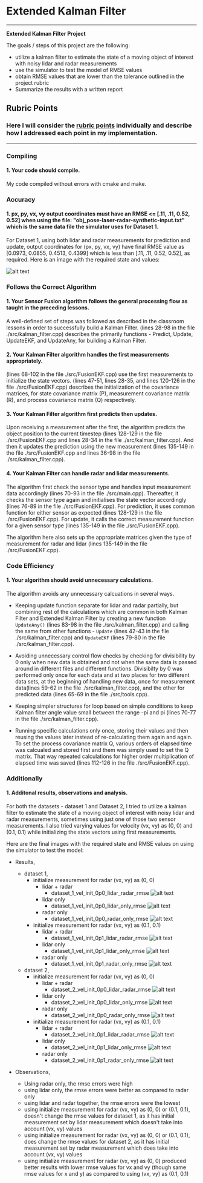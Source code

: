 # **Extended Kalman Filter** 
---

**Extended Kalman Filter Project**

The goals / steps of this project are the following:
* utilize a kalman filter to estimate the state of a moving object of interest with noisy lidar and radar measurements
* use the simulator to test the model of RMSE values
* obtain RMSE values that are lower than the tolerance outlined in the project rubric
* Summarize the results with a written report


[//]: # (Image References)

[image1]: ./output_images/dataset_1_vel_init_0p0_lidar_radar_rmse.png "dataset_1_vel_init_0p0_lidar_radar_rmse"
[image2]: ./output_images/dataset_1_vel_init_0p0_lidar_only_rmse.png "dataset_1_vel_init_0p0_lidar_only_rmse"
[image3]: ./output_images/dataset_1_vel_init_0p0_radar_only_rmse.png "dataset_1_vel_init_0p0_radar_only_rmse"
[image4]: ./output_images/dataset_1_vel_init_0p1_lidar_radar_rmse.png "dataset_1_vel_init_0p1_lidar_radar_rmse"
[image5]: ./output_images/dataset_1_vel_init_0p1_lidar_only_rmse.png "dataset_1_vel_init_0p1_lidar_only_rmse"
[image6]: ./output_images/dataset_1_vel_init_0p1_radar_only_rmse.png "dataset_1_vel_init_0p1_radar_only_rmse"
[image7]: ./output_images/dataset_2_vel_init_0p0_lidar_radar_rmse.png "dataset_2_vel_init_0p0_lidar_radar_rmse"
[image8]: ./output_images/dataset_2_vel_init_0p0_lidar_only_rmse.png "dataset_2_vel_init_0p0_lidar_only_rmse"
[image9]: ./output_images/dataset_2_vel_init_0p0_radar_only_rmse.png "dataset_2_vel_init_0p0_radar_only_rmse"
[image10]: ./output_images/dataset_2_vel_init_0p1_lidar_radar_rmse.png "dataset_2_vel_init_0p1_lidar_radar_rmse"
[image11]: ./output_images/dataset_2_vel_init_0p1_lidar_only_rmse.png "dataset_2_vel_init_0p1_lidar_only_rmse"
[image12]: ./output_images/dataset_2_vel_init_0p1_radar_only_rmse.png "dataset_2_vel_init_0p1_radar_only_rmse"

## Rubric Points
### Here I will consider the [rubric points](https://review.udacity.com/#!/rubrics/748/view) individually and describe how I addressed each point in my implementation.  

---
### Compiling

#### 1. Your code should compile.

My code compiled without errors with cmake and make.

### Accuracy

#### 1. px, py, vx, vy output coordinates must have an RMSE <= [.11, .11, 0.52, 0.52] when using the file: "obj_pose-laser-radar-synthetic-input.txt" which is the same data file the simulator uses for Dataset 1.

For Dataset 1, using both lidar and radar measurements for prediction and update, output coordinates for (px, py, vx, vy) have final RMSE value as [0.0973, 0.0855, 0.4513, 0.4399] which is less than [.11, .11, 0.52, 0.52], as required. Here is an image with the required state and values:

![alt text][image1]

### Follows the Correct Algorithm

#### 1. Your Sensor Fusion algorithm follows the general processing flow as taught in the preceding lessons.

A well-defined set of steps was followed as described in the classroom lessons in order to successfully build a Kalman Filter. (lines 28-98 in the file ./src/kalman_filter.cpp) describes the primarily functions - Predict, Update, UpdateEKF, and UpdateAny, for building a Kalman Filter.

#### 2. Your Kalman Filter algorithm handles the first measurements appropriately.

(lines 68-102 in the file ./src/FusionEKF.cpp) use the first measurements to initialize the state vectors.
(lines 47-51, lines 28-35, and lines 120-126 in the file ./src/FusionEKF.cpp) describes the initialization of the covariance matrices, for state covariance matrix (P), measurement covariance matrix (R), and process covariance matrix (Q) respectively. 

#### 3. Your Kalman Filter algorithm first predicts then updates.

Upon receiving a measurement after the first, the algorithm predicts the object position to the current timestep (lines 128-129 in the file ./src/FusionEKF.cpp and lines 28-34 in the file ./src/kalman_filter.cpp). And then it updates the prediction using the new measurement (lines 135-149 in the file ./src/FusionEKF.cpp and lines 36-98 in the file ./src/kalman_filter.cpp).

#### 4. Your Kalman Filter can handle radar and lidar measurements.

The algorithm first check the sensor type and handles input measurement data accordingly (lines 70-93 in the file ./src/main.cpp). Thereafter, it checks the sensor type again and initialises the state vector accordingly (lines 76-89 in the file ./src/FusionEKF.cpp). For prediction, it uses common function for either sensor as expected (lines 128-129 in the file ./src/FusionEKF.cpp). For update, it calls the correct measurement function for a given sensor type (lines 135-149 in the file ./src/FusionEKF.cpp).

The algorithm here also sets up the appropriate matrices given the type of measurement for radar and lidar (lines 135-149 in the file ./src/FusionEKF.cpp).

### Code Efficiency

#### 1. Your algorithm should avoid unnecessary calculations.

The algorithm avoids any unnecessary calcuations in several ways.

* Keeping update function separate for lidar and radar partially, but combining rest of the calculations which are common in both Kalman Filter and Extended Kalman Filter by creating a new function `UpdateAny()` (lines 83-98 in the file ./src/kalman_filter.cpp) and calling the same from other functions - `Update` (lines 42-43 in the file ./src/kalman_filter.cpp) and `UpdateEKF` (lines 79-80 in the file ./src/kalman_filter.cpp).

* Avoiding unnecessary control flow checks by checking for divisibility by 0 only when new data is obtained and not when the same data is passed around in different files and different functions. Divisibilty by 0 was performed only once for each data and at two places for two different data sets, at the beginning of handling new data, once for measurement data(lines 59-62 in the file ./src/kalman_filter.cpp), and the other for predicted data (lines 65-69 in the file ./src/tools.cpp).

* Keeping simpler structures for loop based on simple conditions to keep Kalman filter angle value small between the range -pi and pi (lines 70-77 in the file ./src/kalman_filter.cpp).

* Running specific calculations only once, storing their values and then reusing the values later instead of re-calculating them again and again. To set the process covariance matrix Q, various orders of elapsed time was calcualed and stored first and them was simply used to set the Q matrix. That way repeated calculations for higher order multiplication of elapsed time was saved (lines 112-126 in the file ./src/FusionEKF.cpp).

### Additionally

#### 1. Additonal results, observations and analysis.

For both the datasets - dataset 1 and Dataset 2, I tried to utilize a kalman filter to estimate the state of a moving object of interest with noisy lidar and radar measurements, sometimes using just one of those two sensor measurements. I also tried varying values for velocity (vx, vy) as (0, 0) and (0.1, 0.1) while initializing the state vectors using first measurements. 

Here are the final images with the required state and RMSE values on using the simulator to test the model:

* Results,
    - dataset 1,
        - initialize measurement for radar (vx, vy) as (0, 0)
            - lidar + radar
                - dataset_1_vel_init_0p0_lidar_radar_rmse
![alt text][image1]
            - lidar only
                - dataset_1_vel_init_0p0_lidar_only_rmse
![alt text][image2]
            - radar only
                - dataset_1_vel_init_0p0_radar_only_rmse
![alt text][image3]
        - initialize measurement for radar (vx, vy) as (0.1, 0.1)
            - lidar + radar
                - dataset_1_vel_init_0p1_lidar_radar_rmse
![alt text][image4]
            - lidar only
                - dataset_1_vel_init_0p1_lidar_only_rmse
![alt text][image5]
            - radar only
                - dataset_1_vel_init_0p1_radar_only_rmse
![alt text][image6]
    - dataset 2,
        - initialize measurement for radar (vx, vy) as (0, 0)
            - lidar + radar
                - dataset_2_vel_init_0p0_lidar_radar_rmse
![alt text][image7]
            - lidar only
                - dataset_2_vel_init_0p0_lidar_only_rmse
![alt text][image8]
            - radar only
                - dataset_2_vel_init_0p0_radar_only_rmse
![alt text][image9]
        - initialize measurement for radar (vx, vy) as (0.1, 0.1)
            - lidar + radar
                - dataset_2_vel_init_0p1_lidar_radar_rmse
![alt text][image10]
            - lidar only
                - dataset_2_vel_init_0p1_lidar_only_rmse
![alt text][image11]
            - radar only
                - dataset_2_vel_init_0p1_radar_only_rmse
![alt text][image12]

* Observations,
    - Using radar only, the rmse errors were high
    - using lidar only, the rmse errors were better as compared to radar only
    - using lidar and radar together, the rmse errors were the lowest
    - using initialize measurement for radar (vx, vy) as (0, 0) or (0.1, 0.1), doesn't change the rmse values for dataset 1, as it has initial measurement set by lidar measurement which doesn't take into account (vx, vy) values
    - using initialize measurement for radar (vx, vy) as (0, 0) or (0.1, 0.1), does change the rmse values for dataset 2, as it has initial measurement set by radar measurement which does take into account (vx, vy) values
    - using initialize measurement for radar (vx, vy) as (0, 0) produced better results with lower rmse values for vx and vy (though same rmse values for x and y) as compared to using (vx, vy) as (0.1, 0.1)

